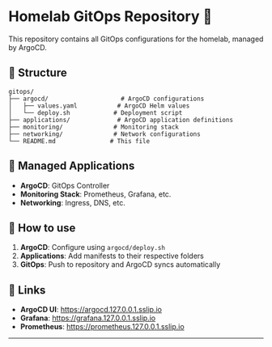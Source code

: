 # Homelab GitOps Repository 🚀

This repository contains all GitOps configurations for the homelab, managed by ArgoCD.

## 📁 Structure

```
gitops/
├── argocd/                    # ArgoCD configurations
│   ├── values.yaml           # ArgoCD Helm values
│   └── deploy.sh            # Deployment script
├── applications/             # ArgoCD application definitions
├── monitoring/              # Monitoring stack
├── networking/              # Network configurations
└── README.md               # This file
```

## 🎯 Managed Applications

- **ArgoCD**: GitOps Controller
- **Monitoring Stack**: Prometheus, Grafana, etc.
- **Networking**: Ingress, DNS, etc.

## 🚀 How to use

1. **ArgoCD**: Configure using `argocd/deploy.sh`
2. **Applications**: Add manifests to their respective folders
3. **GitOps**: Push to repository and ArgoCD syncs automatically

## 🔗 Links

- **ArgoCD UI**: https://argocd.127.0.0.1.sslip.io
- **Grafana**: https://grafana.127.0.0.1.sslip.io
- **Prometheus**: https://prometheus.127.0.0.1.sslip.io

---
